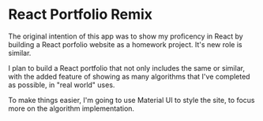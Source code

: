 # React Portfolio Remix


The original intention of this app was to show my proficency in React by building a React porfolio website as a homework project. It's new role is similar.

I plan to build a React portfolio that not only includes the same or similar, with the added feature of showing as many algorithms that I've completed as possible, in "real world" uses. 

To make things easier, I'm going to use Material UI to style the site, to focus more on the algorithm implementation.